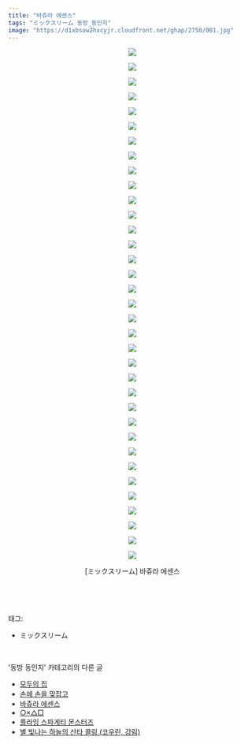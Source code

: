 ```yaml
---
title: "바쥬라 에센스"
tags: "ミックスリーム 동방_동인지"
image: "https://d1xbsow2hxcyjr.cloudfront.net/ghap/2750/001.jpg"
---
```

<div class="article">
<p style="text-align: center; clear: none; float: none;"><img src="{{ site.imgserver10 }}/ghap/2750/001.jpg"/></p>
<p style="text-align: center; clear: none; float: none;"><img src="{{ site.imgserver10 }}/ghap/2750/002.jpg"/></p>
<p style="text-align: center; clear: none; float: none;"><img src="{{ site.imgserver10 }}/ghap/2750/003.jpg"/></p>
<p style="text-align: center; clear: none; float: none;"><img src="{{ site.imgserver10 }}/ghap/2750/004.jpg"/></p>
<p style="text-align: center; clear: none; float: none;"><img src="{{ site.imgserver10 }}/ghap/2750/005.jpg"/></p>
<p style="text-align: center; clear: none; float: none;"><img src="{{ site.imgserver10 }}/ghap/2750/006.jpg"/></p>
<p style="text-align: center; clear: none; float: none;"><img src="{{ site.imgserver10 }}/ghap/2750/007.jpg"/></p>
<p style="text-align: center; clear: none; float: none;"><img src="{{ site.imgserver10 }}/ghap/2750/008.jpg"/></p>
<p style="text-align: center; clear: none; float: none;"><img src="{{ site.imgserver10 }}/ghap/2750/009.jpg"/></p>
<p style="text-align: center; clear: none; float: none;"><img src="{{ site.imgserver10 }}/ghap/2750/010.jpg"/></p>
<p style="text-align: center; clear: none; float: none;"><img src="{{ site.imgserver10 }}/ghap/2750/011.jpg"/></p>
<p style="text-align: center; clear: none; float: none;"><img src="{{ site.imgserver10 }}/ghap/2750/012.jpg"/></p>
<p style="text-align: center; clear: none; float: none;"><img src="{{ site.imgserver10 }}/ghap/2750/013.jpg"/></p>
<p style="text-align: center; clear: none; float: none;"><img src="{{ site.imgserver10 }}/ghap/2750/014.jpg"/></p>
<p style="text-align: center; clear: none; float: none;"><img src="{{ site.imgserver10 }}/ghap/2750/015.jpg"/></p>
<p style="text-align: center; clear: none; float: none;"><img src="{{ site.imgserver10 }}/ghap/2750/016.jpg"/></p>
<p style="text-align: center; clear: none; float: none;"><img src="{{ site.imgserver10 }}/ghap/2750/017.jpg"/></p>
<p style="text-align: center; clear: none; float: none;"><img src="{{ site.imgserver10 }}/ghap/2750/018.jpg"/></p>
<p style="text-align: center; clear: none; float: none;"><img src="{{ site.imgserver10 }}/ghap/2750/019.jpg"/></p>
<p style="text-align: center; clear: none; float: none;"><img src="{{ site.imgserver10 }}/ghap/2750/020.jpg"/></p>
<p style="text-align: center; clear: none; float: none;"><img src="{{ site.imgserver10 }}/ghap/2750/021.jpg"/></p>
<p style="text-align: center; clear: none; float: none;"><img src="{{ site.imgserver10 }}/ghap/2750/022.jpg"/></p>
<p style="text-align: center; clear: none; float: none;"><img src="{{ site.imgserver10 }}/ghap/2750/023.jpg"/></p>
<p style="text-align: center; clear: none; float: none;"><img src="{{ site.imgserver10 }}/ghap/2750/024.jpg"/></p>
<p style="text-align: center; clear: none; float: none;"><img src="{{ site.imgserver10 }}/ghap/2750/025.jpg"/></p>
<p style="text-align: center; clear: none; float: none;"><img src="{{ site.imgserver10 }}/ghap/2750/026.jpg"/></p>
<p style="text-align: center; clear: none; float: none;"><img src="{{ site.imgserver10 }}/ghap/2750/027.jpg"/></p>
<p style="text-align: center; clear: none; float: none;"><img src="{{ site.imgserver10 }}/ghap/2750/028.jpg"/></p>
<p style="text-align: center; clear: none; float: none;"><img src="{{ site.imgserver10 }}/ghap/2750/029.jpg"/></p>
<p style="text-align: center; clear: none; float: none;"><img src="{{ site.imgserver10 }}/ghap/2750/030.jpg"/></p>
<p style="text-align: center; clear: none; float: none;"><img src="{{ site.imgserver10 }}/ghap/2750/031.jpg"/></p>
<p style="text-align: center; clear: none; float: none;"><img src="{{ site.imgserver10 }}/ghap/2750/032.jpg"/></p>
<p style="text-align: center; clear: none; float: none;"><img src="{{ site.imgserver10 }}/ghap/2750/033.jpg"/></p>
<p style="text-align: center; clear: none; float: none;"><img src="{{ site.imgserver10 }}/ghap/2750/034.jpg"/></p>
<p style="text-align: center; clear: none; float: none;"><img src="{{ site.imgserver10 }}/ghap/2750/035.jpg"/></p>
<p style="text-align: center; clear: none; float: none;">[ミックスリーム] 바쥬라 에센스</p>
<p><br/></p>
</div><br/>
<div class="tagTrail">
<p>태그: </p>
<ul>
<li>ミックスリーム</li>
</ul>
</div><br/>
<div class="another">
<p>'동방 동인지' 카테고리의 다른 글</p>
<ul>
<li><a href="/ghap_2752">모두의 집</a></li>
<li><a href="/ghap_2751">손에 손을 맞잡고</a></li>
<li><a href="/ghap_2750">바쥬라 에센스</a></li>
<li><a href="/ghap_2749">○×△□</a></li>
<li><a href="/ghap_2748">플라잉 스파게티 몬스터즈</a></li>
<li><a href="/ghap_2747">별 빛나는 하늘의 산타 콜링 (코우린, 강림)</a></li>
</ul>
</div><br/>
<div class="cb_module cb_fluid">
<div class="cb_wrt cb_profile">
</div><!-- commentList close -->
</div><br/>
